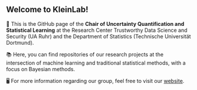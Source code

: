 ## Welcome to KleinLab!
👋 This is the GitHub page of the **Chair of Uncertainty Quantification and Statistical Learning** at the Research Center Trustworthy Data Science and Security (UA Ruhr) and the Department of Statistics (Technische Universität Dortmund). 

📚 Here, you can find repositories of our research projects at the intersection of machine learning and traditional statistical methods, with a focus on Bayesian methods.

🖥️ For more information regarding our group, feel free to visit our [website](https://kleinlab-statml.github.io/). 
